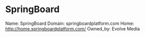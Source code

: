 
# SpringBoard

Name: SpringBoard
Domain: springboardplatform.com
Home: http://home.springboardplatform.com/
Owned_by: Evolve Media
